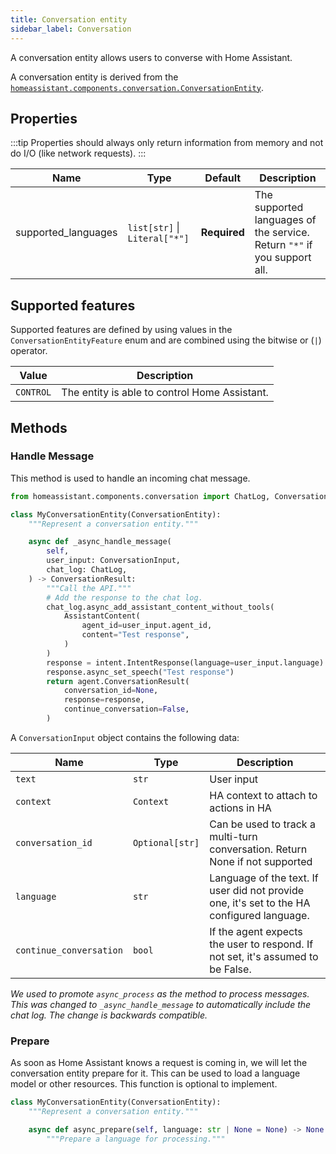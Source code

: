```yaml
---
title: Conversation entity
sidebar_label: Conversation
---
```


A conversation entity allows users to converse with Home Assistant.

A conversation entity is derived from the  [`homeassistant.components.conversation.ConversationEntity`](https://github.com/home-assistant/core/blob/dev/homeassistant/components/conversation/entity.py).

## Properties

:::tip
Properties should always only return information from memory and not do I/O (like network requests).
:::

| Name | Type | Default | Description
| ---- | ---- | ------- | -----------
| supported_languages | `list[str]` \| `Literal["*"]` | **Required** | The supported languages of the service. Return `"*"` if you support all.

## Supported features

Supported features are defined by using values in the `ConversationEntityFeature` enum
and are combined using the bitwise or (`|`) operator.

| Value                      | Description
| -------------------------- | -------------------------------------------------------------------------------------------
| `CONTROL`       | The entity is able to control Home Assistant.

## Methods

### Handle Message

This method is used to handle an incoming chat message.

```python
from homeassistant.components.conversation import ChatLog, ConversationEntity

class MyConversationEntity(ConversationEntity):
    """Represent a conversation entity."""

    async def _async_handle_message(
        self,
        user_input: ConversationInput,
        chat_log: ChatLog,
    ) -> ConversationResult:
        """Call the API."""
        # Add the response to the chat log.
        chat_log.async_add_assistant_content_without_tools(
            AssistantContent(
                agent_id=user_input.agent_id,
                content="Test response",
            )
        )
        response = intent.IntentResponse(language=user_input.language)
        response.async_set_speech("Test response")
        return agent.ConversationResult(
            conversation_id=None,
            response=response,
            continue_conversation=False,
        )
```

A `ConversationInput` object contains the following data:

| Name | Type | Description
| ---- | ---- | -----------
| `text` | `str` | User input
| `context` | `Context` | HA context to attach to actions in HA
| `conversation_id` | `Optional[str]` | Can be used to track a multi-turn conversation. Return None if not supported
| `language` | `str` | Language of the text. If user did not provide one, it's set to the HA configured language.
| `continue_conversation` | `bool` | If the agent expects the user to respond. If not set, it's assumed to be False.

_We used to promote `async_process` as the method to process messages. This was changed to `_async_handle_message` to automatically include the chat log. The change is backwards compatible._

### Prepare

As soon as Home Assistant knows a request is coming in, we will let the conversation entity prepare for it. This can be used to load a language model or other resources. This function is optional to implement.

```python
class MyConversationEntity(ConversationEntity):
    """Represent a conversation entity."""

    async def async_prepare(self, language: str | None = None) -> None:
        """Prepare a language for processing."""
```
